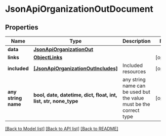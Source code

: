 # JsonApiOrganizationOutDocument


## Properties
Name | Type | Description | Notes
------------ | ------------- | ------------- | -------------
**data** | [**JsonApiOrganizationOut**](JsonApiOrganizationOut.md) |  | 
**links** | [**ObjectLinks**](ObjectLinks.md) |  | [optional] 
**included** | [**[JsonApiOrganizationOutIncludes]**](JsonApiOrganizationOutIncludes.md) | Included resources | [optional] 
**any string name** | **bool, date, datetime, dict, float, int, list, str, none_type** | any string name can be used but the value must be the correct type | [optional]

[[Back to Model list]](../README.md#documentation-for-models) [[Back to API list]](../README.md#documentation-for-api-endpoints) [[Back to README]](../README.md)


